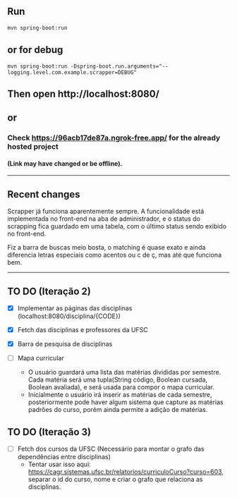 ## Run
```bash
mvn spring-boot:run
```
## or for debug 
```
mvn spring-boot:run -Dspring-boot.run.arguments="--logging.level.com.example.scrapper=DEBUG"
```

## Then open http://localhost:8080/

## or
### Check https://96acb17de87a.ngrok-free.app/ for the already hosted project 
#### (Link may have changed or be offline).

---
## Recent changes

Scrapper já funciona aparentemente sempre. A funcionalidade está implementada no front-end na aba de administrador, e o status do scrapping fica guardado em uma tabela, com o último status sendo exibido no front-end.

Fiz a barra de buscas meio bosta, o matching é quase exato e ainda diferencia letras especiais como acentos ou c de ç, mas até que funciona bem.

---
## TO DO (Iteração 2)
- [X] Implementar as páginas das disciplinas (localhost:8080/disciplina/{CODE})


- [X] Fetch das disciplinas e professores da UFSC

- [X] Barra de pesquisa de disciplinas

- [ ] Mapa curricular
	- O usuário guardará uma lista das matérias divididas por semestre. Cada matéria será uma tupla(String código, Boolean cursada, Boolean avaliada), e será usada para compor o mapa curricular.
	- Inicialmente o usuário irá inserir as matérias de cada semestre, posteriormente pode haver algum sistema que capture as matérias padrões do curso, porém ainda permite a adição de matérias.


## TO DO (Iteração 3)
- [ ] Fetch dos cursos da UFSC (Necessário para montar o grafo das dependências entre disciplinas)
	- Tentar usar isso aqui: https://cagr.sistemas.ufsc.br/relatorios/curriculoCurso?curso=603, separar o id do curso, nome e criar o grafo que relaciona as disciplinas.
